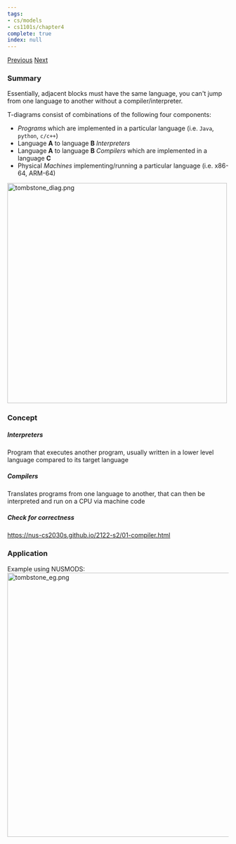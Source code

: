 ```yaml
---
tags:
- cs/models
- cs1101s/chapter4
complete: true
index: null
---
```

[Previous](/labyrinth/notes/cs/cs1101s/environment_model)   [Next](/labyrinth/notes/cs/cs1101s/streams)

### Summary
Essentially, adjacent blocks must have the same language, you can't jump from one language to another without a compiler/interpreter.

T-diagrams consist of combinations of the following four components:
- _Programs_ which are implemented in a particular language (i.e. `Java`, `python`, `c/c++`)
- Language **A** to language **B** _Interpreters_
- Language **A** to language **B** _Compilers_ which are implemented in a language **C**
- Physical _Machines_ implementing/running a particular language (i.e. x86-64, ARM-64)

<img src="/labyrinth/assets/tombstone_diag.png" alt="tombstone_diag.png" class="mx-auto object-fill" style="width:500px;" />

### Concept

##### Interpreters
Program that executes another program, usually written in a lower level language compared to its target language

##### Compilers
Translates programs from one language to another, that can then be interpreted and run on a CPU via machine code

##### Check for correctness
https://nus-cs2030s.github.io/2122-s2/01-compiler.html

### Application
Example using NUSMODS:
<img src="/labyrinth/assets/tombstone_eg.png" alt="tombstone_eg.png" class="mx-auto object-fill" style="width:600px;" />
